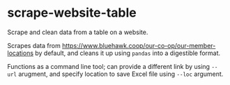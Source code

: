 # scrape-website-table
Scrape and clean data from a table on a website.

Scrapes data from https://www.bluehawk.coop/our-co-op/our-member-locations by default, and cleans it up using `pandas` into a digestible format.

Functions as a command line tool; can provide a different link by using `--url` arugment, and specify location to save Excel file using `--loc` argument.